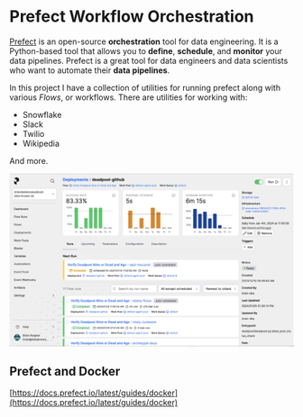 # Prefect Workflow Orchestration

[Prefect](https://www.prefect.io) is an open-source **orchestration** tool for data engineering. It is a Python-based tool that allows you to **define**, **schedule**, and **monitor** your data pipelines. Prefect is a great tool for data engineers and data scientists who want to automate their **data pipelines**. 

In this project I have a collection of utilities for running prefect along with various *Flows*, or workflows. There are utilities for working with:

- Snowflake
- Slack
- Twilio
- Wikipedia

And more.  
 
![Prefect Workflow Orchestration](prefect.png)

## Prefect and Docker

[https://docs.prefect.io/latest/guides/docker](https://docs.prefect.io/latest/guides/docker)
